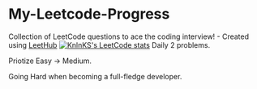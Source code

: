 # My-Leetcode-Progress
Collection of LeetCode questions to ace the coding interview! - Created using [LeetHub](https://github.com/QasimWani/LeetHub)
[![KnlnKS's LeetCode stats](https://leetcode-stats-six.vercel.app/?username=DuyVu285)](https://github.com/KnlnKS/leetcode-stats)
Daily 2 problems.

Priotize Easy -> Medium.

Going Hard when becoming a full-fledge developer.
